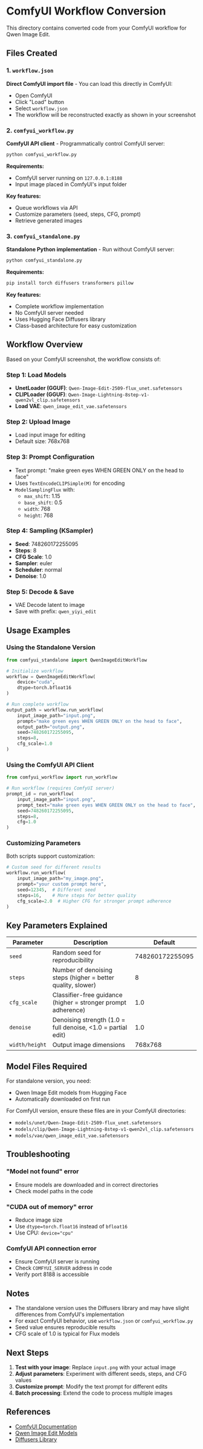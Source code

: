 # ComfyUI Workflow Conversion

This directory contains converted code from your ComfyUI workflow for Qwen Image Edit.

## Files Created

### 1. `workflow.json`
**Direct ComfyUI import file** - You can load this directly in ComfyUI:
- Open ComfyUI
- Click "Load" button
- Select `workflow.json`
- The workflow will be reconstructed exactly as shown in your screenshot

### 2. `comfyui_workflow.py`
**ComfyUI API client** - Programmatically control ComfyUI server:
```python
python comfyui_workflow.py
```

**Requirements:**
- ComfyUI server running on `127.0.0.1:8188`
- Input image placed in ComfyUI's input folder

**Key features:**
- Queue workflows via API
- Customize parameters (seed, steps, CFG, prompt)
- Retrieve generated images

### 3. `comfyui_standalone.py`
**Standalone Python implementation** - Run without ComfyUI server:
```python
python comfyui_standalone.py
```

**Requirements:**
```bash
pip install torch diffusers transformers pillow
```

**Key features:**
- Complete workflow implementation
- No ComfyUI server needed
- Uses Hugging Face Diffusers library
- Class-based architecture for easy customization

## Workflow Overview

Based on your ComfyUI screenshot, the workflow consists of:

### Step 1: Load Models
- **UnetLoader (GGUF)**: `Qwen-Image-Edit-2509-flux_unet.safetensors`
- **CLIPLoader (GGUF)**: `Qwen-Image-Lightning-8step-v1-qwen2vl_clip.safetensors`
- **Load VAE**: `qwen_image_edit_vae.safetensors`

### Step 2: Upload Image
- Load input image for editing
- Default size: 768x768

### Step 3: Prompt Configuration
- Text prompt: "make green eyes WHEN GREEN ONLY on the head to face"
- Uses `TextEncodeCLIPSimple(M)` for encoding
- `ModelSamplingFlux` with:
  - `max_shift`: 1.15
  - `base_shift`: 0.5
  - `width`: 768
  - `height`: 768

### Step 4: Sampling (KSampler)
- **Seed**: 748260172255095
- **Steps**: 8
- **CFG Scale**: 1.0
- **Sampler**: euler
- **Scheduler**: normal
- **Denoise**: 1.0

### Step 5: Decode & Save
- VAE Decode latent to image
- Save with prefix: `qwen_yiyi_edit`

## Usage Examples

### Using the Standalone Version

```python
from comfyui_standalone import QwenImageEditWorkflow

# Initialize workflow
workflow = QwenImageEditWorkflow(
    device="cuda",
    dtype=torch.bfloat16
)

# Run complete workflow
output_path = workflow.run_workflow(
    input_image_path="input.png",
    prompt="make green eyes WHEN GREEN ONLY on the head to face",
    output_path="output.png",
    seed=748260172255095,
    steps=8,
    cfg_scale=1.0
)
```

### Using the ComfyUI API Client

```python
from comfyui_workflow import run_workflow

# Run workflow (requires ComfyUI server)
prompt_id = run_workflow(
    input_image_path="input.png",
    prompt_text="make green eyes WHEN GREEN ONLY on the head to face",
    seed=748260172255095,
    steps=8,
    cfg=1.0
)
```

### Customizing Parameters

Both scripts support customization:

```python
# Custom seed for different results
workflow.run_workflow(
    input_image_path="my_image.png",
    prompt="your custom prompt here",
    seed=12345,  # Different seed
    steps=16,    # More steps for better quality
    cfg_scale=2.0  # Higher CFG for stronger prompt adherence
)
```

## Key Parameters Explained

| Parameter | Description | Default |
|-----------|-------------|---------|
| `seed` | Random seed for reproducibility | 748260172255095 |
| `steps` | Number of denoising steps (higher = better quality, slower) | 8 |
| `cfg_scale` | Classifier-free guidance (higher = stronger prompt adherence) | 1.0 |
| `denoise` | Denoising strength (1.0 = full denoise, <1.0 = partial edit) | 1.0 |
| `width/height` | Output image dimensions | 768x768 |

## Model Files Required

For standalone version, you need:
- Qwen Image Edit models from Hugging Face
- Automatically downloaded on first run

For ComfyUI version, ensure these files are in your ComfyUI directories:
- `models/unet/Qwen-Image-Edit-2509-flux_unet.safetensors`
- `models/clip/Qwen-Image-Lightning-8step-v1-qwen2vl_clip.safetensors`
- `models/vae/qwen_image_edit_vae.safetensors`

## Troubleshooting

### "Model not found" error
- Ensure models are downloaded and in correct directories
- Check model paths in the code

### "CUDA out of memory" error
- Reduce image size
- Use `dtype=torch.float16` instead of `bfloat16`
- Use CPU: `device="cpu"`

### ComfyUI API connection error
- Ensure ComfyUI server is running
- Check `COMFYUI_SERVER` address in code
- Verify port 8188 is accessible

## Notes

- The standalone version uses the Diffusers library and may have slight differences from ComfyUI's implementation
- For exact ComfyUI behavior, use `workflow.json` or `comfyui_workflow.py`
- Seed value ensures reproducible results
- CFG scale of 1.0 is typical for Flux models

## Next Steps

1. **Test with your image**: Replace `input.png` with your actual image
2. **Adjust parameters**: Experiment with different seeds, steps, and CFG values
3. **Customize prompt**: Modify the text prompt for different edits
4. **Batch processing**: Extend the code to process multiple images

## References

- [ComfyUI Documentation](https://github.com/comfyanonymous/ComfyUI)
- [Qwen Image Edit Models](https://huggingface.co/Qwen)
- [Diffusers Library](https://huggingface.co/docs/diffusers)
